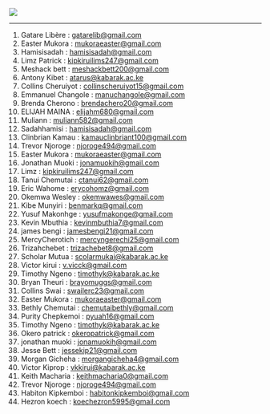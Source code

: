 ![](https://img.shields.io/badge/Awesome-Contributers-success?style=flat-square) 
- - - - 
1. Gatare Libère : gatarelib@gmail.com   
2. Easter Mukora : mukoraeaster@gmail.com   
3. Hamisisadah : hamisisadah@gmail.com      
4. Limz Patrick : kipkiruilims247@gmail.com       
5. Meshack bett : meshackbett200@gmail.com      
6. Antony Kibet : atarus@kabarak.ac.ke    
7. Collins Cheruiyot : collinscheruiyot15@gmail.com     
8. Emmanuel Changole : manuchangole@gmail.com    
9. Brenda Cherono : brendachero20@gmail.com   
10. ELIJAH MAINA : elijahm680@gmail.com      
11. Muliann : muliann582@gmail.com   
12. Sadahhamisi : hamisisadah@gmail.com   
13. Clinbrian Kamau : kamauclinbriant100@gmail.com      
14. Trevor Njoroge : njoroge494@gmail.com       
15. Easter Mukora : mukoraeaster@gmail.com  
16. Jonathan Muoki : jonamuokih@gmail.com   
17. Limz : kipkiruilims247@gmail.com   
18. Tanui Chemutai : ctanui62@gmail.com      
19. Eric Wahome : erycohomz@gmail.com     
20. Okemwa Wesley : okemwawes@gmail.com   
21. Kibe Munyiri : benmarkq@gmail.com   
22. Yusuf Makonhge : yusufmakonge@gmail.com   
23. Kevin Mbuthia : kevinmbuthia7@gmail.com   
24. james bengi : jamesbengi21@gmail.com   
25. MercyCherotich : mercyngerechi25@gmail.com   
26. Trizahchebet : trizachebet8@gmail.com   
27. Scholar Mutua : scolarmukai@kabarak.ac.ke   
28. Victor kirui : v.vicck@gmail.com   
29. Timothy Ngeno : timothyk@kabarak.ac.ke   
30. Bryan Theuri : brayomuggs@gmail.com   
31. Collins Swai : swailerc23@gmail.com   
32. Easter Mukora : mukoraeaster@gmail.com   
33. Bethly Chemutai : chemutaibethly@gmail.com   
34. Purity Chepkemoi : pyuah16@gmail.com   
35. Timothy Ngeno : timothyk@kabarak.ac.ke   
36. Okero patrick : okeropatrick@gmail.com    
37. jonathan muoki : jonamuokih@gmail.com   
38. Jesse Bett : jessekip21@gmail.com     
39. Morgan Gicheha : morgangicheha4@gmail.com   
40. Victor Kiprop : vkkirui@kabarak.ac.ke   
41. Keith Macharia : keithmacharia0@gmail.com   
42. Trevor Njoroge : njoroge494@gmail.com   
43. Habiton Kipkemboi : habitonkipkemboi@gmail.com 
44. Hezron koech  : koechezron5995@gmail.com  
